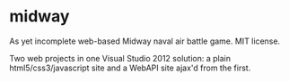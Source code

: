 midway
======

As yet incomplete web-based Midway naval air battle game. MIT license.

Two web projects in one Visual Studio 2012 solution: a plain html5/css3/javascript site and a WebAPI site ajax'd from the first.
